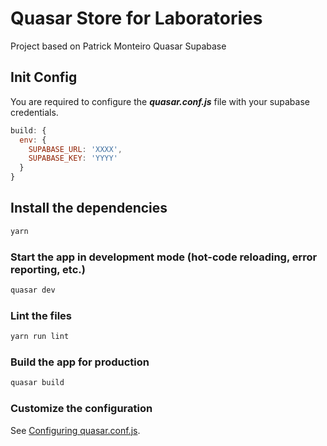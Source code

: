 # Quasar Store for Laboratories

Project based on Patrick Monteiro Quasar Supabase

## Init Config

You are required to configure the ***quasar.conf.js*** file with your supabase credentials.

```js
build: {
  env: {
    SUPABASE_URL: 'XXXX',
    SUPABASE_KEY: 'YYYY'
  }
}
```

## Install the dependencies
```bash
yarn
```

### Start the app in development mode (hot-code reloading, error reporting, etc.)
```bash
quasar dev
```

### Lint the files
```bash
yarn run lint
```

### Build the app for production
```bash
quasar build
```

### Customize the configuration
See [Configuring quasar.conf.js](https://quasar.dev/quasar-cli/quasar-conf-js).
